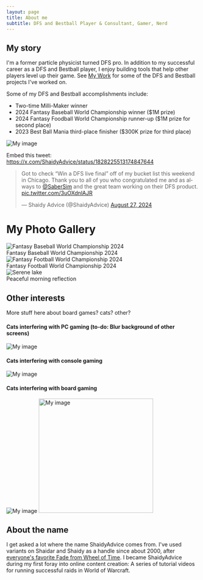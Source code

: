 ```yaml
---
layout: page
title: About me
subtitle: DFS and Bestball Player & Consultant, Gamer, Nerd
---
```

## My story
I'm a former particle physicist turned DFS pro. In addition to my successful career as a DFS and Bestball player, I enjoy building tools that help other players level up their game. See [My Work](./mywork.html) for some of the DFS and Bestball projects I've worked on. 

Some of my DFS and Bestball accomplishments include: 
- Two-time Milli-Maker winner
- 2024 Fantasy Baseball World Championship winner ($1M prize)
- 2024 Fantasy Foodball World Championship runner-up ($1M prize for second place)
- 2023 Best Ball Mania third-place finisher ($300K prize for third place)

![My image](assets/FBWC_2024.jpg)


Embed this tweet: 
https://x.com/ShaidyAdvice/status/1828225513174847644
<blockquote class="twitter-tweet"><p lang="en" dir="ltr">Got to check “Win a DFS live final” off of my bucket list this weekend in Chicago. Thank you to all of you who congratulated me and as always to <a href="https://twitter.com/SaberSim?ref_src=twsrc%5Etfw">@SaberSim</a> and the great team working on their DFS product. <a href="https://t.co/3uOXdnlAJR">pic.twitter.com/3uOXdnlAJR</a></p>&mdash; Shaidy Advice (@ShaidyAdvice) <a href="https://twitter.com/ShaidyAdvice/status/1828225513174847644?ref_src=twsrc%5Etfw">August 27, 2024</a></blockquote> <script async src="https://platform.twitter.com/widgets.js" charset="utf-8"></script>

# My Photo Gallery

<div class="photo-row">
  <div class="photo-item">
    <img src="/assets/FBWC_2024.jpg" alt="Fantasy Baseball World Championship 2024">
    <div class="photo-caption">Fantasy Baseball World Championship 2024</div>
  </div>
  <div class="photo-item">
    <img src="/assets/FFWC_2024.jpg" alt="Fantasy Football World Championship 2024">
    <div class="photo-caption">Fantasy Football World Championship 2024</div>
  </div>
  <div class="photo-item">
    <img src="/assets/images/lake.jpg" alt="Serene lake">
    <div class="photo-caption">Peaceful morning reflection</div>
  </div>
</div>

## Other interests
More stuff here about board games? cats? other? 

#### Cats interfering with PC gaming (to-do: Blur background of other screens)
![My image](assets/cats-and-league.jpg)

#### Cats interfering with console gaming
![My image](assets/cats-and-switch.jpg)

#### Cats interfering with board gaming
![My image](assets/cat-and-board-games.jpg)
<img src="assets/cat-and-board-games.jpg" alt="My image" width="300">

## About the name
I get asked a lot where the name ShaidyAdvice comes from. I've used variants on Shaidar and Shaidy as a handle since about 2000, after [everyone's favorite Fade from Wheel of Time](https://wot.fandom.com/wiki/Shaidar_Haran). I became ShaidyAdvice during my first foray into online content creation: A series of tutorial videos for running successful raids in World of Warcraft. 
